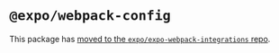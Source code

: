 # `@expo/webpack-config`

This package has [moved to the `expo/expo-webpack-integrations` repo](https://github.com/expo/expo-webpack-integrations/tree/main/packages/webpack-config#readme).
